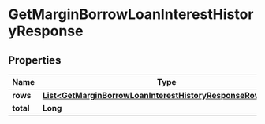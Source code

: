 

# GetMarginBorrowLoanInterestHistoryResponse


## Properties

| Name | Type | Description | Notes |
|------------ | ------------- | ------------- | -------------|
|**rows** | [**List&lt;GetMarginBorrowLoanInterestHistoryResponseRowsInner&gt;**](GetMarginBorrowLoanInterestHistoryResponseRowsInner.md) |  |  [optional] |
|**total** | **Long** |  |  [optional] |



